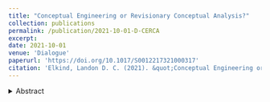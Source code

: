 ```yaml
---
title: "Conceptual Engineering or Revisionary Conceptual Analysis?"
collection: publications
permalink: /publication/2021-10-01-D-CERCA
excerpt: 
date: 2021-10-01
venue: 'Dialogue'
paperurl: 'https://doi.org/10.1017/S0012217321000317'
citation: 'Elkind, Landon D. C. (2021). &quot;Conceptual Engineering or Revisionary Conceptual Analysis?&quot; <i>Dialogue</i> 60(3), pp. 447-474.'
---
```

<details>
  <summary>Abstract</summary>
Conceptual engineers have made hay over the differences of their metaphilosophy from those of conceptual analysts. In this article, I argue that the differences are not as great as conceptual engineers have, perhaps rhetorically, made them seem. That is, conceptual analysts asking 'What is <i>X</i>?' questions can do much the same work that conceptual engineers can do with 'What is <i>X</i> for?' questions, at least if conceptual analysts self-understand their activity as a revisionary enterprise. I show this with a study of Russell's metaphilosophy, which was just such a revisionary conception of conceptual analysis. 
</details>

<!--[Download the paper here](https://www.landonelkind.com/files/CEorRCA.pdf)-->
